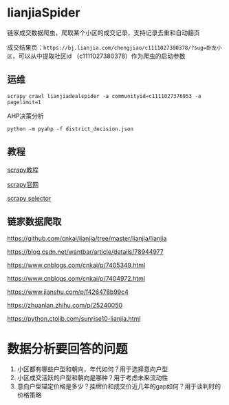 # lianjiaSpider

链家成交数据爬虫，爬取某个小区的成交记录，支持记录去重和自动翻页

成交结果页：`https://bj.lianjia.com/chengjiao/c1111027380378/?sug=卧龙小区`，可以从中提取社区id （c1111027380378）作为爬虫的启动参数

## 运维

```shell
scrapy crawl lianjiadealspider -a communityid=c1111027376953 -a pagelimit=1
```

AHP决策分析

```shell
python -m pyahp -f district_decision.json
```

## 教程

[scrapy教程](https://www.runoob.com/w3cnote/scrapy-detail.html)

[scrapy官网](https://scrapy.org/)

[scrapy selector](https://docs.scrapy.org/en/latest/topics/selectors.html#topics-selectors)

## 链家数据爬取

https://github.com/cnkai/lianjia/tree/master/lianjia/lianjia

https://blog.csdn.net/wantbar/article/details/78944977

https://www.cnblogs.com/cnkai/p/7405349.html

https://www.cnblogs.com/cnkai/p/7404972.html

https://www.jianshu.com/p/f426478b99c4

https://zhuanlan.zhihu.com/p/25240050

https://python.ctolib.com/sunrise10-lianjia.html

# 数据分析要回答的问题

1. 小区都有哪些户型和朝向，年代如何？用于选择意向户型
2. 小区成交活跃的户型和朝向是哪种？用于考虑未来流动性
3. 意向户型锚定价格是多少？挂牌价和成交价近几年的gap如何？用于谈判时的价格策略
